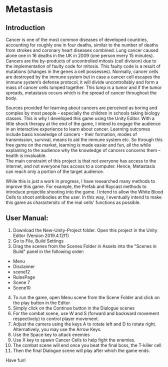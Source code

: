 # Metastasis

## Introduction 

Cancer is one of the most common diseases of developed countries, accounting for roughly one in four deaths, similar to the number of deaths from strokes and coronary heart diseases combined. Lung cancer caused alone one in 16 deaths in the UK in 2009 (one person every 15 minutes). Cancers are the by-products of uncontrolled mitosis (cell division) due to the implementation of faulty code for mitosis. This faulty code is a result of mutations (changes in the genes a cell possesses). Normally, cancer cells are destroyed by the immune system but in case a cancer cell  escapes the immune system’s defense protocol, it will divide uncontrollably and form a mass of cancer cells lumped together. This lump is a tumor and if the tumor spreads, metastasis occurs which is the spread of cancer throughout the body. 

Sources provided for learning about cancers are perceived as boring and complex by most people – especially the children in schools taking biology classes. This is why I developed this game using the Unity Editor. With a little shock therapy at the end of the game, I intend to engage the audience in an interactive experience to learn about cancer. Learning outcomes include basic knowledge of cancers - their formation, modes of transmission, survival, means to aid the immune system etc. So through this free game on the market, learning is made easier and fun, all the while explaining to the audience why the knowledge of cancers concerns them – health is invaluable.  
The main constraint of this project is that not everyone has access to the internet, and not everyone has access to a computer. Hence, Metastasis can reach only a portion of the target audience.  

While this is just a work in progress, I have researched many methods to improve this game. For example, the Prefab and Raycast methods to introduce projectile shooting into the game. I intend to allow the White Blood Cells to shoot antibodies at the user. In this way, I eventually intend to make this game as charactersitc of the real cells' functions as possible.


## User Manual:

1) Download the New-Unity-Project folder. Open this project in the Unity Editor (Version 2019.4.12f1)
2) Go to File, Build Settings 
3) Drag the scenes from the Scenes Folder in Assets into the "Scenes in Build" panel in the following order:
 - Menu
 - Disclaimer
 - scene12
 - RulesPage
 - Scene 7
 - Scene10
4) To run the game, open Menu scene from the Scene Folder and click on the play button in the Editor
5) Simply click on the Continue button in the Dialogue scenes
6) For the combat scene, use W and S (forward and backward movement respectively) to control player movement.
7) Adjust the camera using the keys A to rotate left and D to rotate right. Alternatively, you may use the Arrow Keys.
8) Use the Space key to attack enemies
9) Use X key to spawn Cancer Cells to help fight the enemies.
10) The combat scene will end once you beat the final boss, the T-killer cell
11) Then the final Dialogue scene will play after which the game ends.

Have fun!

